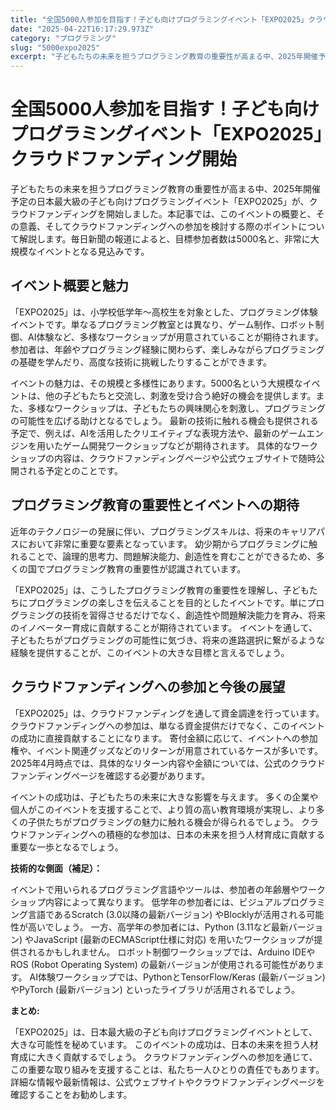 ```yaml
---
title: "全国5000人参加を目指す！子ども向けプログラミングイベント「EXPO2025」クラウドファンディング開始"
date: "2025-04-22T16:17:29.973Z"
category: "プログラミング"
slug: "5000expo2025"
excerpt: "子どもたちの未来を担うプログラミング教育の重要性が高まる中、2025年開催予定の日本最大級の子ども向けプログラミングイベント「EXPO2025」が、クラウドファンディングを開始しました。本記事では、このイベントの概要と、その意義、そしてクラウドファンディングへの参加を検討する際のポイントについて解説..."
---
```


# 全国5000人参加を目指す！子ども向けプログラミングイベント「EXPO2025」クラウドファンディング開始

子どもたちの未来を担うプログラミング教育の重要性が高まる中、2025年開催予定の日本最大級の子ども向けプログラミングイベント「EXPO2025」が、クラウドファンディングを開始しました。本記事では、このイベントの概要と、その意義、そしてクラウドファンディングへの参加を検討する際のポイントについて解説します。毎日新聞の報道によると、目標参加者数は5000名と、非常に大規模なイベントとなる見込みです。


## イベント概要と魅力

「EXPO2025」は、小学校低学年〜高校生を対象とした、プログラミング体験イベントです。単なるプログラミング教室とは異なり、ゲーム制作、ロボット制御、AI体験など、多様なワークショップが用意されていることが期待されます。  参加者は、年齢やプログラミング経験に関わらず、楽しみながらプログラミングの基礎を学んだり、高度な技術に挑戦したりすることができます。

イベントの魅力は、その規模と多様性にあります。5000名という大規模なイベントは、他の子どもたちと交流し、刺激を受け合う絶好の機会を提供します。また、多様なワークショップは、子どもたちの興味関心を刺激し、プログラミングの可能性を広げる助けとなるでしょう。  最新の技術に触れる機会も提供される予定で、例えば、AIを活用したクリエイティブな表現方法や、最新のゲームエンジンを用いたゲーム開発ワークショップなどが期待されます。  具体的なワークショップの内容は、クラウドファンディングページや公式ウェブサイトで随時公開される予定とのことです。


## プログラミング教育の重要性とイベントへの期待

近年のテクノロジーの発展に伴い、プログラミングスキルは、将来のキャリアパスにおいて非常に重要な要素となっています。  幼少期からプログラミングに触れることで、論理的思考力、問題解決能力、創造性を育むことができるため、多くの国でプログラミング教育の重要性が認識されています。

「EXPO2025」は、こうしたプログラミング教育の重要性を理解し、子どもたちにプログラミングの楽しさを伝えることを目的としたイベントです。単にプログラミングの技術を習得させるだけでなく、創造性や問題解決能力を育み、将来のイノベーター育成に貢献することが期待されています。  イベントを通して、子どもたちがプログラミングの可能性に気づき、将来の進路選択に繋がるような経験を提供することが、このイベントの大きな目標と言えるでしょう。


## クラウドファンディングへの参加と今後の展望

「EXPO2025」は、クラウドファンディングを通して資金調達を行っています。  クラウドファンディングへの参加は、単なる資金提供だけでなく、このイベントの成功に直接貢献することになります。  寄付金額に応じて、イベントへの参加権や、イベント関連グッズなどのリターンが用意されているケースが多いです。  2025年4月時点では、具体的なリターン内容や金額については、公式のクラウドファンディングページを確認する必要があります。

イベントの成功は、子どもたちの未来に大きな影響を与えます。  多くの企業や個人がこのイベントを支援することで、より質の高い教育環境が実現し、より多くの子供たちがプログラミングの魅力に触れる機会が得られるでしょう。  クラウドファンディングへの積極的な参加は、日本の未来を担う人材育成に貢献する重要な一歩となるでしょう。


**技術的な側面（補足）：**

イベントで用いられるプログラミング言語やツールは、参加者の年齢層やワークショップ内容によって異なります。  低学年の参加者には、ビジュアルプログラミング言語であるScratch (3.0以降の最新バージョン) やBlocklyが活用される可能性が高いでしょう。  一方、高学年の参加者には、Python (3.11など最新バージョン) やJavaScript (最新のECMAScript仕様に対応) を用いたワークショップが提供されるかもしれません。  ロボット制御ワークショップでは、Arduino IDEやROS (Robot Operating System) の最新バージョンが使用される可能性があります。  AI体験ワークショップでは、PythonとTensorFlow/Keras (最新バージョン) やPyTorch (最新バージョン) といったライブラリが活用されるでしょう。


**まとめ:**

「EXPO2025」は、日本最大級の子ども向けプログラミングイベントとして、大きな可能性を秘めています。  このイベントの成功は、日本の未来を担う人材育成に大きく貢献するでしょう。  クラウドファンディングへの参加を通じて、この重要な取り組みを支援することは、私たち一人ひとりの責任でもあります。  詳細な情報や最新情報は、公式ウェブサイトやクラウドファンディングページを確認することをお勧めします。
